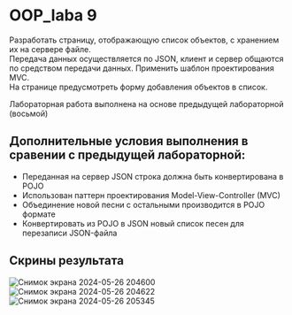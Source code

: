 # OOP_laba 9 <br/>

Разработать страницу, отображающую список объектов, с хранением их на сервере файле. <br/> 
Передача данных осуществляется по JSON, клиент и сервер общаются по средством передачи данных. Применить шаблон проектирования MVC. <br/>
На странице предусмотреть форму добавления объектов в список. <br/>

Лабораторная работа выполнена на основе предыдущей лабораторной (восьмой)<br/>

## Дополнительные условия выполнения в сравении с предыдущей лабораторной:<br/>
- Переданная на сервер JSON строка должна быть конвертирована в POJO<br/>
- Использован паттерн проектирования Model-View-Controller (MVC)<br/>
- Объединение новой песни с остальными производится в POJO формате<br/>
- Конвертировать из POJO в JSON новый список песен для перезаписи JSON-файла<br/>

## Скрины результата<br/>
![Снимок экрана 2024-05-26 204600](https://github.com/Roman194/OOP_laba9/assets/66479764/22f45493-1d5f-48c0-96cb-75b27e1a1972)
![Снимок экрана 2024-05-26 204622](https://github.com/Roman194/OOP_laba9/assets/66479764/3ea63c60-010b-41a5-a5c0-08783771f6c0)
![Снимок экрана 2024-05-26 205345](https://github.com/Roman194/OOP_laba9/assets/66479764/cb7bfa03-9fe3-48de-82c9-7f6e495ed4b5)
